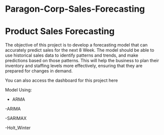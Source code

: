 # Paragon-Corp-Sales-Forecasting

# Product Sales Forecasting

The objective of this project is to develop a forecasting model that can accurately predict sales for the next 8 Week. The model should be able to use historical sales data to identify patterns and trends, and make predictions based on those patterns. This will help the business to plan their inventory and staffing levels more effectively, ensuring that they are prepared for changes in demand.

You can also access the dashboard for this project here

Model Using:
- ARMA

-ARIMA

-SARIMAX

-Holt_Winter
